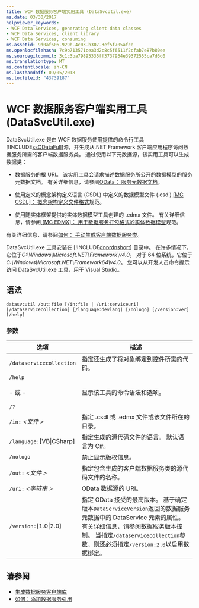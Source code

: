 ```yaml
---
title: WCF 数据服务客户端实用工具 (DataSvcUtil.exe)
ms.date: 03/30/2017
helpviewer_keywords:
- WCF Data Services, generating client data classes
- WCF Data Services, client library
- WCF Data Services, consuming
ms.assetid: 9d0af606-929b-4c03-b307-3ef5f705afce
ms.openlocfilehash: 7c9b713571cea3d2c8c5f6511f2cfab7e87b80ee
ms.sourcegitcommit: 3c1c3ba79895335ff3737934e39372555ca7d6d0
ms.translationtype: MT
ms.contentlocale: zh-CN
ms.lasthandoff: 09/05/2018
ms.locfileid: "43739187"
---
```

# <a name="wcf-data-service-client-utility-datasvcutilexe"></a>WCF 数据服务客户端实用工具 (DataSvcUtil.exe)

DataSvcUtil.exe 是由 WCF 数据服务使用提供的命令行工具[!INCLUDE[ssODataFull](../../../../includes/ssodatafull-md.md)]源，并生成从.NET Framework 客户端应用程序访问数据服务所需的客户端数据服务类。 通过使用以下元数据源，该实用工具可以生成数据类：

-   数据服务的根 URI。 该实用工具会请求描述数据服务所公开的数据模型的服务元数据文档。 有关详细信息，请参阅[OData： 服务元数据文档](https://go.microsoft.com/fwlink/?LinkId=186070)。

-   使用定义的概念架构定义语言 (CSDL) 中定义的数据模型文件 (.csdl) [ \[MC CSDL\]： 概念架构定义文件格式](https://go.microsoft.com/fwlink/?LinkID=159072)规范。

-   使用随实体框架提供的实体数据模型工具创建的 .edmx 文件。 有关详细信息，请参阅[ \[MC EDMX\]： 用于数据服务打包格式的实体数据模型](https://go.microsoft.com/fwlink/?LinkID=178833)规范。

有关详细信息，请参阅[如何： 手动生成客户端数据服务类](../../../../docs/framework/data/wcf/how-to-manually-generate-client-data-service-classes-wcf-data-services.md)。

DataSvcUtil.exe 工具安装在 [!INCLUDE[dnprdnshort](../../../../includes/dnprdnshort-md.md)] 目录中。 在许多情况下，它位于*C:\Windows\Microsoft.NET\Framework\v4.0*。 对于 64 位系统，它位于*C:\Windows\Microsoft.NET\Framework64\v4.0*。 您可以从开发人员命令提示访问 DataSvcUtil.exe 工具，用于 Visual Studio。

## <a name="syntax"></a>语法

```
datasvcutil /out:file [/in:file | /uri:serviceuri] [/dataservicecollection] [/language:devlang] [/nologo] [/version:ver] [/help]
```

### <a name="parameters"></a>参数

|选项|描述|
|------------|-----------------|
|`/dataservicecollection`|指定还生成了将对象绑定到控件所需的代码。|
|`/help`<br /><br /> - 或 -<br /><br /> `/?`|显示该工具的命令语法和选项。|
|`/in:` *\<文件 >*|指定 .csdl 或 .edmx 文件或该文件所在的目录。|
|`/language:`[VB&#124;CSharp]|指定生成的源代码文件的语言。 默认语言为 C#。|
|`/nologo`|禁止显示版权信息。|
|`/out:` *\<文件 >*|指定包含生成的客户端数据服务类的源代码文件的名称。|
|`/uri:` *\<字符串 >*|OData 数据源的 URI。|
|`/version:`[1.0&#124;2.0]|指定 OData 接受的最高版本。 基于确定版本`DataServiceVersion`返回的数据服务元数据中的 DataService 元素的属性。 有关详细信息，请参阅[数据服务版本控制](../../../../docs/framework/data/wcf/data-service-versioning-wcf-data-services.md)。 当指定`/dataservicecollection`参数，则还必须指定`/version:2.0`以启用数据绑定。|

## <a name="see-also"></a>请参阅

- [生成数据服务客户端库](../../../../docs/framework/data/wcf/generating-the-data-service-client-library-wcf-data-services.md)
- [如何：添加数据服务引用](../../../../docs/framework/data/wcf/how-to-add-a-data-service-reference-wcf-data-services.md)
